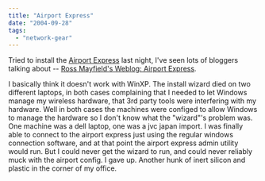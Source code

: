 ```yaml
---
title: "Airport Express"
date: "2004-09-28"
tags: 
  - "network-gear"
---
```


Tried to install the [Airport Express](http://www.apple.com/airportexpress/) last night, I've seen lots of bloggers talking about -- [Ross Mayfield's Weblog: Airport Express](http://ross.typepad.com/blog/2004/09/airport_express.html "Ross Mayfield's Weblog: Airport Express").

I basically think it doesn't work with WinXP. The install wizard died on two different laptops, in both cases complaining that I needed to let Windows manage my wireless hardware, that 3rd party tools were interfering with my hardware. Well in both cases the machines were configed to allow Windows to manage the hardware so I don't know what the "wizard"'s problem was. One machine was a dell laptop, one was a jvc japan import. I was finally able to connect to the airport express just using the regular windows connection software, and at that point the airport express admin utility would run. But I could never get the wizard to run, and could never reliably muck with the airport config. I gave up. Another hunk of inert silicon and plastic in the corner of my office.
